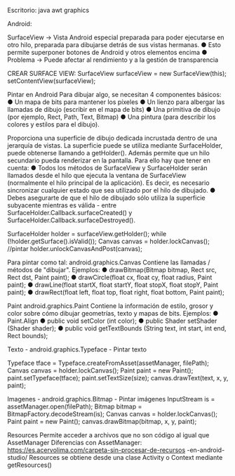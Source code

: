 Escritorio: java awt graphics

Android:

SurfaceView → Vista Android especial preparada para poder
ejecutarse en otro hilo, preparada para dibujarse detrás de sus
vistas hermanas.
● Esto permite superponer botones de Android y otros elementos
encima
● Problema → Puede afectar al rendimiento y a la gestión de
transparencia

CREAR SURFACE VIEW:
SurfaceView surfaceView = new SurfaceView(this);
setContentView(surfaceView); 

Pintar en Android
Para dibujar algo, se necesitan 4 componentes básicos:
● Un mapa de bits para mantener los píxeles
● Un lienzo para albergar las llamadas de dibujo (escribir en el
mapa de bits)
● Una primitiva de dibujo (por ejemplo, Rect, Path, Text, Bitmap)
● Una pintura (para describir los colores y estilos para el dibujo).


Proporciona una superficie de dibujo dedicada incrustada dentro de una jerarquía de vistas.
La superficie puede se utiliza mediante SurfaceHolder, puede obtenerse llamando a
getHolder(). Además permite que un hilo secundario pueda renderizar en la pantalla.
Para ello hay que tener en cuenta:
● Todos los métodos de SurfaceView y SurfaceHolder serán llamados desde el hilo
que ejecuta la ventana de SurfaceView (normalmente el hilo principal de la
aplicación). Es decir, es necesario sincronizar cualquier estado que sea utilizado por el
hilo de dibujado.
● Debes asegurarte de que el hilo de dibujado sólo utiliza la superficie subyacente
mientras es válida - entre SurfaceHolder.Callback.surfaceCreated() y
SurfaceHolder.Callback.surfaceDestroyed().



SurfaceHolder holder = surfaceView.getHolder();
while (!holder.getSurface().isValid());
Canvas canvas = holder.lockCanvas();
//pintar
holder.unlockCanvasAndPost(canvas);

Para pintar como tal:
android.graphics.Canvas
Contiene las llamadas / métodos de "dibujar".
Ejemplos:
● drawBitmap(Bitmap bitmap, Rect src, Rect dst, Paint paint);
● drawCircle(float cx, float cy, float radius, Paint paint);
● drawLine(float startX, float startY,
float stopX, float stopY, Paint paint);
● drawRect(float left, float top,
float right, float bottom, Paint paint);

Paint android.graphics.Paint
Contiene la información de estilo, grosor y color sobre cómo dibujar
geometrías, texto y mapas de bits.
Ejemplos:
● Paint.Align
● public void setColor (int color);
● public Shader setShader (Shader shader);
● public void getTextBounds (String text, int start,
int end, Rect bounds);

Texto - android.graphics.Typeface - Pintar texto

Typeface tface = Typeface.createFromAsset(assetManager,
filePath);
Canvas canvas = holder.lockCanvas();
Paint paint = new Paint();
paint.setTypeface(tface);
paint.setTextSize(size);
canvas.drawText(text, x, y, paint);

Imagenes - android.graphics.Bitmap - Pintar imágenes
InputStream is = assetManager.open(filePath);
Bitmap bitmap = BitmapFactory.decodeStream(is);
Canvas canvas = holder.lockCanvas();
Paint paint = new Paint();
canvas.drawBitmap(bitmap, x, y, paint);

Resources
Permite acceder a archivos que no son código al igual que AssetManager
Diferencias con AssetManager:
https://es.acervolima.com/carpeta-sin-procesar-de-recursos
-en-android-studio/
Resources se obtiene desde una clase Activity o Context mediante
getResources()




